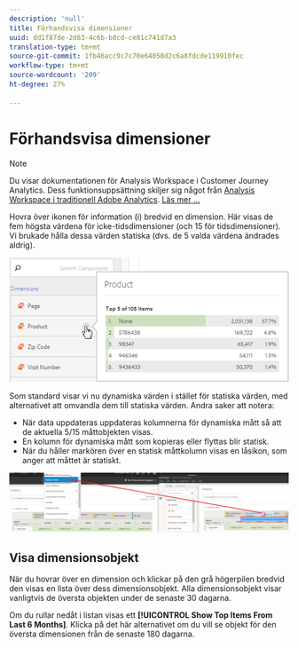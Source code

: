```yaml
---
description: 'null'
title: Förhandsvisa dimensioner
uuid: dd1f87de-2d83-4c6b-b8cd-ce81c741d7a3
translation-type: tm+mt
source-git-commit: 1fb46acc9c7c70e64058d2c6a8fdcde119910fec
workflow-type: tm+mt
source-wordcount: '209'
ht-degree: 27%

---
```



# Förhandsvisa dimensioner

>[!NOTE]
>
>Du visar dokumentationen för Analysis Workspace i Customer Journey Analytics. Dess funktionsuppsättning skiljer sig något från [Analysis Workspace i traditionell Adobe Analytics](https://docs.adobe.com/content/help/en/analytics/analyze/analysis-workspace/home.html). [Läs mer …](/help/getting-started/cja-aa.md)

Hovra över ikonen för information (i) bredvid en dimension. Här visas de fem högsta värdena för icke-tidsdimensioner (och 15 för tidsdimensioner). Vi brukade hålla dessa värden statiska (dvs. de 5 valda värdena ändrades aldrig).

![](assets/dimension-preview.png)

Som standard visar vi nu dynamiska värden i stället för statiska värden, med alternativet att omvandla dem till statiska värden. Andra saker att notera:

* När data uppdateras uppdateras kolumnerna för dynamiska mått så att de aktuella 5/15 måttobjekten visas.
* En kolumn för dynamiska mått som kopieras eller flyttas blir statisk.
* När du håller markören över en statisk måttkolumn visas en låsikon, som anger att måttet är statiskt.

![](assets/dimension_static.png)

## Visa dimensionsobjekt

När du hovrar över en dimension och klickar på den grå högerpilen bredvid den visas en lista över dess dimensionsobjekt. Alla dimensionsobjekt visar vanligtvis de översta objekten under de senaste 30 dagarna.

Om du rullar nedåt i listan visas ett **[!UICONTROL Show Top Items From Last 6 Months]**. Klicka på det här alternativet om du vill se objekt för den översta dimensionen från de senaste 180 dagarna.
